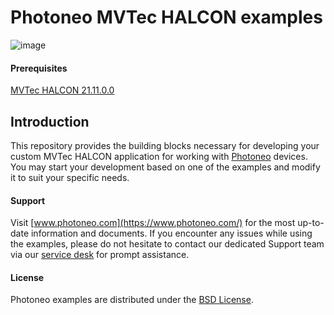 # Photoneo MVTec HALCON examples
![image](https://photoneo.com/files/dw/dw/github/Personal_Linkedin_banner_v2.png)

#### Prerequisites

[MVTec HALCON 21.11.0.0](https://www.mvtec.com/products/halcon)

## Introduction
This repository provides the building blocks necessary for developing your custom MVTec HALCON application for working with [Photoneo](https://www.photoneo.com/) devices. 
You may start your development based on one of the examples and modify it to suit your specific needs. 


#### Support
Visit [www.photoneo.com](https://www.photoneo.com/) for the most up-to-date information and documents. If you encounter any issues while using the examples, please do not hesitate to contact our dedicated Support team via our [service desk](https://photoneo.atlassian.net/servicedesk/customer/portal/3/group/3/create/15) for prompt assistance.

#### License
Photoneo examples are distributed under the [BSD License](https://github.com/photoneo-3d/photoneo-halcon-examples/blob/main/LICENSE).
